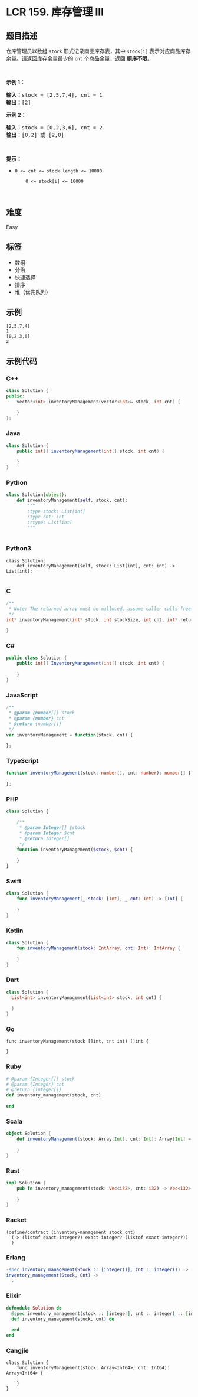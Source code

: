 # LCR 159. 库存管理 III

## 题目描述

<p>仓库管理员以数组 <code>stock</code> 形式记录商品库存表，其中 <code>stock[i]</code> 表示对应商品库存余量。请返回库存余量最少的 <code>cnt</code> 个商品余量，返回&nbsp;<strong>顺序不限</strong>。</p>

<p>&nbsp;</p>

<p><strong>示例 1：</strong></p>

<pre>
<strong>输入：</strong>stock = [2,5,7,4], cnt = 1
<strong>输出：</strong>[2]
</pre>

<p><strong>示例 2：</strong></p>

<pre>
<strong>输入：</strong>stock = [0,2,3,6], cnt = 2
<strong>输出：</strong>[0,2] 或 [2,0]</pre>

<p>&nbsp;</p>

<p><strong>提示：</strong></p>

<ul>
	<li><code>0 &lt;= cnt &lt;= stock.length &lt;= 10000<br />
	0 &lt;= stock[i] &lt;= 10000</code></li>
</ul>

<p>&nbsp;</p>


## 难度

Easy

## 标签

- 数组
- 分治
- 快速选择
- 排序
- 堆（优先队列）

## 示例

```
[2,5,7,4]
1
[0,2,3,6]
2
```

## 示例代码

### C++

```cpp
class Solution {
public:
    vector<int> inventoryManagement(vector<int>& stock, int cnt) {
        
    }
};
```

### Java

```java
class Solution {
    public int[] inventoryManagement(int[] stock, int cnt) {
        
    }
}
```

### Python

```python
class Solution(object):
    def inventoryManagement(self, stock, cnt):
        """
        :type stock: List[int]
        :type cnt: int
        :rtype: List[int]
        """
        
```

### Python3

```python3
class Solution:
    def inventoryManagement(self, stock: List[int], cnt: int) -> List[int]:
        
```

### C

```c
/**
 * Note: The returned array must be malloced, assume caller calls free().
 */
int* inventoryManagement(int* stock, int stockSize, int cnt, int* returnSize) {
    
}
```

### C#

```csharp
public class Solution {
    public int[] InventoryManagement(int[] stock, int cnt) {
        
    }
}
```

### JavaScript

```javascript
/**
 * @param {number[]} stock
 * @param {number} cnt
 * @return {number[]}
 */
var inventoryManagement = function(stock, cnt) {
    
};
```

### TypeScript

```typescript
function inventoryManagement(stock: number[], cnt: number): number[] {
    
};
```

### PHP

```php
class Solution {

    /**
     * @param Integer[] $stock
     * @param Integer $cnt
     * @return Integer[]
     */
    function inventoryManagement($stock, $cnt) {
        
    }
}
```

### Swift

```swift
class Solution {
    func inventoryManagement(_ stock: [Int], _ cnt: Int) -> [Int] {
        
    }
}
```

### Kotlin

```kotlin
class Solution {
    fun inventoryManagement(stock: IntArray, cnt: Int): IntArray {
        
    }
}
```

### Dart

```dart
class Solution {
  List<int> inventoryManagement(List<int> stock, int cnt) {
    
  }
}
```

### Go

```golang
func inventoryManagement(stock []int, cnt int) []int {
    
}
```

### Ruby

```ruby
# @param {Integer[]} stock
# @param {Integer} cnt
# @return {Integer[]}
def inventory_management(stock, cnt)
    
end
```

### Scala

```scala
object Solution {
    def inventoryManagement(stock: Array[Int], cnt: Int): Array[Int] = {
        
    }
}
```

### Rust

```rust
impl Solution {
    pub fn inventory_management(stock: Vec<i32>, cnt: i32) -> Vec<i32> {
        
    }
}
```

### Racket

```racket
(define/contract (inventory-management stock cnt)
  (-> (listof exact-integer?) exact-integer? (listof exact-integer?))
  )
```

### Erlang

```erlang
-spec inventory_management(Stock :: [integer()], Cnt :: integer()) -> [integer()].
inventory_management(Stock, Cnt) ->
  .
```

### Elixir

```elixir
defmodule Solution do
  @spec inventory_management(stock :: [integer], cnt :: integer) :: [integer]
  def inventory_management(stock, cnt) do
    
  end
end
```

### Cangjie

```cangjie
class Solution {
    func inventoryManagement(stock: Array<Int64>, cnt: Int64): Array<Int64> {

    }
}
```

